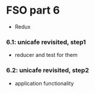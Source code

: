 # FSO part 6

  - Redux

### 6.1: unicafe revisited, step1
  - reducer and test for them

### 6.2: unicafe revisited, step2
  - application functionality